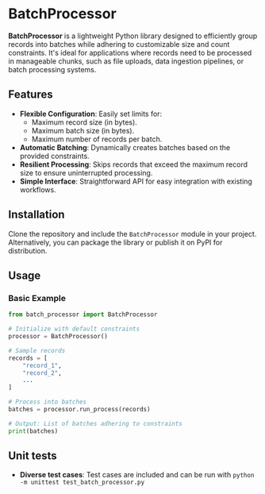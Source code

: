 # BatchProcessor

**BatchProcessor** is a lightweight Python library designed to efficiently group records into batches while adhering to customizable size and count constraints. It's ideal for applications where records need to be processed in manageable chunks, such as file uploads, data ingestion pipelines, or batch processing systems.

## Features

- **Flexible Configuration**: Easily set limits for:
  - Maximum record size (in bytes).
  - Maximum batch size (in bytes).
  - Maximum number of records per batch.
- **Automatic Batching**: Dynamically creates batches based on the provided constraints.
- **Resilient Processing**: Skips records that exceed the maximum record size to ensure uninterrupted processing.
- **Simple Interface**: Straightforward API for easy integration with existing workflows.

## Installation

Clone the repository and include the `BatchProcessor` module in your project. Alternatively, you can package the library or publish it on PyPI for distribution.

## Usage

### Basic Example
```python
from batch_processor import BatchProcessor

# Initialize with default constraints
processor = BatchProcessor()

# Sample records
records = [
    "record_1", 
    "record_2", 
    ...
]

# Process into batches
batches = processor.run_process(records)

# Output: List of batches adhering to constraints
print(batches)
```

## Unit tests

- **Diverse test cases**: Test cases are included and can be run with `python -m unittest test_batch_processor.py`
